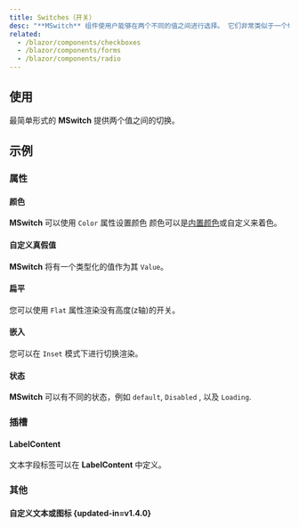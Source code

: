 ```yaml
---
title: Switches（开关）
desc: "**MSwitch** 组件使用户能够在两个不同的值之间进行选择。 它们非常类似于一个切换或者开关，虽然视觉上不同于一个复选框。"
related:
  - /blazor/components/checkboxes
  - /blazor/components/forms
  - /blazor/components/radio
---
```


## 使用

最简单形式的 **MSwitch** 提供两个值之间的切换。

<switches-usage></switches-usage>

## 示例

### 属性

#### 颜色

**MSwitch** 可以使用 `Color` 属性设置颜色 颜色可以是[内置颜色](/blazor/styles-and-animations/colors)或自定义来着色。

<masa-example file="Examples.components.switches.Color"></masa-example>

#### 自定义真假值

**MSwitch** 将有一个类型化的值作为其 `Value`。

<masa-example file="Examples.components.switches.CustomState"></masa-example>

#### 扁平

您可以使用 `Flat` 属性渲染没有高度(z轴)的开关。

<masa-example file="Examples.components.switches.Flat"></masa-example>

#### 嵌入

您可以在 `Inset` 模式下进行切换渲染。

<masa-example file="Examples.components.switches.Inset"></masa-example>

#### 状态

**MSwitch** 可以有不同的状态，例如 `default`, `Disabled` , 以及 `Loading`.

<masa-example file="Examples.components.switches.State"></masa-example>

### 插槽

#### LabelContent

文本字段标签可以在 **LabelContent** 中定义。

<masa-example file="Examples.components.switches.Label"></masa-example>

### 其他

#### 自定义文本或图标 {updated-in=v1.4.0}

<masa-example file="Examples.components.switches.CustomText"></masa-example>
